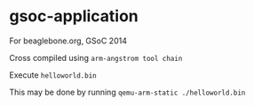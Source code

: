 gsoc-application
================

For beaglebone.org, GSoC 2014


Cross compiled using `arm-angstrom tool chain`

Execute `helloworld.bin` 

This may be done by running `qemu-arm-static ./helloworld.bin`
